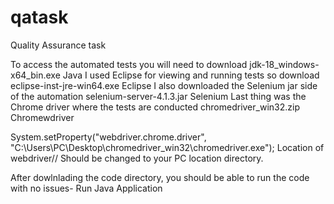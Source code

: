 # qatask
Quality Assurance task 

To access the automated tests you will need to download jdk-18_windows-x64_bin.exe Java
I used Eclipse for viewing and running tests so download eclipse-inst-jre-win64.exe Eclipse
I also downloaded the Selenium jar side of the automation selenium-server-4.1.3.jar Selenium
Last thing was the Chrome driver where the tests are conducted chromedriver_win32.zip Chromewdriver

System.setProperty("webdriver.chrome.driver", "C:\\Users\\PC\\Desktop\\chromedriver_win32\\chromedriver.exe"); Location of webdriver// Should be changed to your PC location directory.

After dowlnlading the code directory, you should be able to run the code with no issues- Run Java Application

